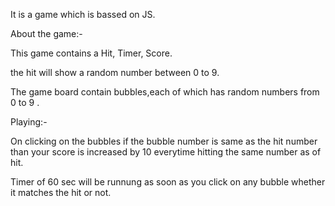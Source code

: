It is a game which is bassed on JS.

About the game:-

This game contains a Hit, Timer, Score.

the hit will show a random number between 0 to 9.

The game board contain bubbles,each of which has random numbers from 0 to 9 .

Playing:-

On clicking on the bubbles if the bubble number is same as the hit number than your score is increased by 10 everytime hitting the same number as of hit.

Timer of 60 sec will be runnung as soon as you click on any bubble whether it matches the hit or not. 
